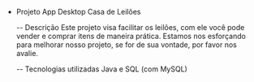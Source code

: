 - Projeto App Desktop Casa de Leilões

  -- Descrição
  Este projeto visa facilitar os leilões, com ele você pode vender e comprar itens de maneira prática. Estamos nos esforçando para melhorar nosso projeto, se for de sua vontade, por favor nos avalie.

  -- Tecnologias utilizadas
  Java e SQL (com MySQL)

